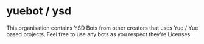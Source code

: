 # yuebot / ysd

This organisation contains YSD Bots from other creators that uses Yue / Yue based projects, Feel free to use any bots as you respect they're Licenses.
